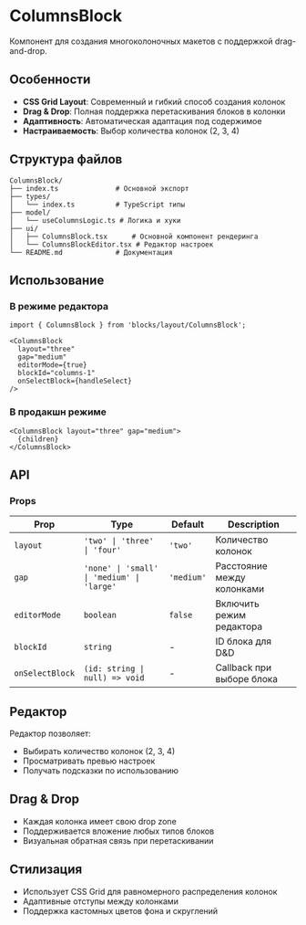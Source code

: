 # ColumnsBlock

Компонент для создания многоколоночных макетов с поддержкой drag-and-drop.

## Особенности

- **CSS Grid Layout**: Современный и гибкий способ создания колонок
- **Drag & Drop**: Полная поддержка перетаскивания блоков в колонки
- **Адаптивность**: Автоматическая адаптация под содержимое
- **Настраиваемость**: Выбор количества колонок (2, 3, 4)

## Структура файлов

```
ColumnsBlock/
├── index.ts              # Основной экспорт
├── types/
│   └── index.ts          # TypeScript типы
├── model/
│   └── useColumnsLogic.ts # Логика и хуки
├── ui/
│   ├── ColumnsBlock.tsx      # Основной компонент рендеринга
│   └── ColumnsBlockEditor.tsx # Редактор настроек
└── README.md             # Документация
```

## Использование

### В режиме редактора

```tsx
import { ColumnsBlock } from 'blocks/layout/ColumnsBlock';

<ColumnsBlock
  layout="three"
  gap="medium"
  editorMode={true}
  blockId="columns-1"
  onSelectBlock={handleSelect}
/>
```

### В продакшн режиме

```tsx
<ColumnsBlock layout="three" gap="medium">
  {children}
</ColumnsBlock>
```

## API

### Props

| Prop | Type | Default | Description |
|------|------|---------|-------------|
| `layout` | `'two' \| 'three' \| 'four'` | `'two'` | Количество колонок |
| `gap` | `'none' \| 'small' \| 'medium' \| 'large'` | `'medium'` | Расстояние между колонками |
| `editorMode` | `boolean` | `false` | Включить режим редактора |
| `blockId` | `string` | - | ID блока для D&D |
| `onSelectBlock` | `(id: string \| null) => void` | - | Callback при выборе блока |

## Редактор

Редактор позволяет:
- Выбирать количество колонок (2, 3, 4)
- Просматривать превью настроек
- Получать подсказки по использованию

## Drag & Drop

- Каждая колонка имеет свою drop zone
- Поддерживается вложение любых типов блоков
- Визуальная обратная связь при перетаскивании

## Стилизация

- Использует CSS Grid для равномерного распределения колонок
- Адаптивные отступы между колонками
- Поддержка кастомных цветов фона и скруглений
